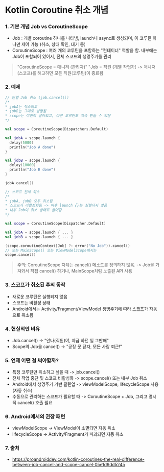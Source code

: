 # Kotlin Coroutine 취소 개념

### 1. 기본 개념 Job vs CoroutineScope
- Job : 개별 coroutine 하나를 나타냄, launch나 async로 생성되며, 이 코루틴 하나만 제어 가능 (취소, 상태 확인, 대기 등)
- CoroutineScope : 여러 개의 코루틴을 포함하는 "컨테이너" 역할을 함. 내부에는 Job이 포함되어 있어서, 전체 스코프의 생명주기를 관리
> "CoroutineScope = 매니저 (관리자)"  "Job = 직원 (개별 작업자) -> 매니저(스코프)를 해고하면 모든 직원(코루틴)이 종료됨

### 2. 예제
```kotlin
// 단일 Job 취소 (job.cancel())
/*
* jobA는 취소되고
* jobB는 그대로 실행됨
* scope는 여전히 살아있고, 다른 코루틴도 계속 만들 수 있음
*/

val scope = CoroutineScope(Dispatchers.Default)

val jobA = scope.launch {
  delay(5000)
  println("Job A done")
}

val jobB = scope.launch {
  delay(10000)
  println("Job B done")
}

jobA.cancel()
```
```kotlin
// 스코프 전체 취소
/*
* jobA, jobB 모두 취소됨
* 스코프가 비활성화됨 -> 이후 launch {}는 실행되지 않음
* 내부 Job이 취소 상태로 들어감
*/

val scope = CoroutineScope(Dispatcher.Default)

val jobA = scope.launch { ... }
val jobB = scope.launch { ... }

(scope.coroutineContext[Job] ?: error("No Job")).cancel()
// 또는 MainScope() 또는 ViewModelScope에서는
scope.cancel()
```
> 주의: CoroutineScope 자체는 cancel() 메소드를 정의하지 않음.  -> Job을 가져와서 직접 cancel() 하거나, MainScope처럼 노출된 API 사용

### 3. 스코프가 취소된 후의 동작
- 새로운 코루틴은 실행되지 않음
- 스코프는 비활성 상태
- Android에서는 Activity/Fragment/ViewModel 생명주기에 따라 스코프가 자동으로 취소됨

### 4. 현실적인 비유
- Job.cancel() -> "안나(직원)야, 지금 하던 일 그만해"
- Scope의 Job을 cancel() -> "공장 문 닫자, 모든 사람 퇴근!"

### 5. 언제 어떤 걸 써야할까?
- 특정 코루틴만 취소하고 싶을 때 -> job.cancel()
- 전체 작업 중단 및 스코프 비활성화 -> scope.cancel() 또는 내부 Job 취소
- Android에서 생명주기 기반 클린업 -> viewModelScope, lifecycleScope 사용 (자동 취소)
- 수동으로 관리하는 스코프가 필요할 때 -> CoroutineScope + Job, 그리고 명시적 cancel() 호출 필요

### 6. Android에서의 권장 패턴
- viewModelScope -> ViewModel이 소멸되면 자동 취소
- lifecycleScope -> Activity/Fragment가 파괴되면 자동 취소

### 7. 출처
- https://proandroiddev.com/kotlin-coroutines-the-real-difference-between-job-cancel-and-scope-cancel-05e1d9dd5245